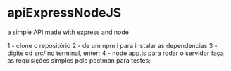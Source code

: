 # apiExpressNodeJS
a simple API made with express and node

1 - clone o repositório
2 - de um npm i para instalar as dependencias
3 - digite cd src/ no terminal, enter;
4 - node app.js para rodar o servidor
faça as requisições simples pelo postman para testes;
